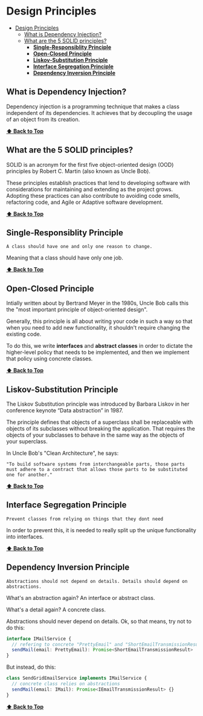 # Design Principles

- [Design Principles](#design-principles)
  - [What is Dependency Injection?](#what-is-dependency-injection)
  - [What are the 5 SOLID principles?](#what-are-the-5-solid-principles)
    - [**Single-Responsiblity Principle**](#single-responsiblity-principle)
    - [**Open-Closed Principle**](#open-closed-principle)
    - [**Liskov-Substitution Principle**](#liskov-substitution-principle)
    - [**Interface Segregation Principle**](#interface-segregation-principle)
    - [**Dependency Inversion Principle**](#dependency-inversion-principle)

## What is **Dependency Injection**?

Dependency injection is a programming technique that makes a class independent of its dependencies. It achieves that by decoupling the usage of an object from its creation.

**[⬆ Back to Top](#design-principles)**

## What are the 5 **SOLID principles**?

SOLID is an acronym for the first five object-oriented design (OOD) principles by Robert C. Martin (also known as Uncle Bob).

These principles establish practices that lend to developing software with considerations for maintaining and extending as the project grows. Adopting these practices can also contribute to avoiding code smells, refactoring code, and Agile or Adaptive software development.

**[⬆ Back to Top](#design-principles)**

## **Single-Responsiblity Principle**

```quote
A class should have one and only one reason to change.
```

Meaning that a class should have only one job.

**[⬆ Back to Top](#design-principles)**

## **Open-Closed Principle**

Intially written about by Bertrand Meyer in the 1980s, Uncle Bob calls this the "most important principle of object-oriented design".

Generally, this principle is all about writing your code in such a way so that when you need to add new functionality, it shouldn't require changing the existing code.

To do this, we write **interfaces** and **abstract classes** in order to dictate the higher-level policy that needs to be implemented, and then we implement that policy using concrete classes.

**[⬆ Back to Top](#design-principles)**

## **Liskov-Substitution Principle**

The Liskov Substitution principle was introduced by Barbara Liskov in her conference keynote “Data abstraction” in 1987.

The principle defines that objects of a superclass shall be replaceable with objects of its subclasses without breaking the application. That requires the objects of your subclasses to behave in the same way as the objects of your superclass.

In Uncle Bob's "Clean Architecture", he says:

```quote
"To build software systems from interchangeable parts, those parts must adhere to a contract that allows those parts to be substituted one for another."
```

**[⬆ Back to Top](#design-principles)**

## **Interface Segregation Principle**

```quote
Prevent classes from relying on things that they dont need
```

In order to prevent this, it is needed to really split up the unique functionality into interfaces.

**[⬆ Back to Top](#design-principles)**

## **Dependency Inversion Principle**

```quote
Abstractions should not depend on details. Details should depend on abstractions.
```

What's an abstraction again? An interface or abstract class.

What's a detail again? A concrete class.

Abstractions should never depend on details. Ok, so that means, try not to do this:

```typescript
interface IMailService {
  // refering to concrete "PrettyEmail" and "ShortEmailTransmissionResult" from an abstraction
  sendMail(email: PrettyEmail): Promise<ShortEmailTransmissionResult>
}
```

But instead, do this:

```typescript
class SendGridEmailService implements IMailService {
  // concrete class relies on abstractions
  sendMail(email: IMail): Promise<IEmailTransmissionResult> {}
}
```

**[⬆ Back to Top](#design-principles)**
